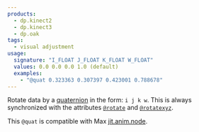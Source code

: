 ```yaml
---
products:
  - dp.kinect2
  - dp.kinect3
  - dp.oak
tags:
  - visual adjustment
usage:
  signature: "I_FLOAT J_FLOAT K_FLOAT W_FLOAT"
  values: 0.0 0.0 0.0 1.0 (default)
  examples:
    - "@quat 0.323363 0.307397 0.423001 0.788678"
---
```


Rotate data by a [quaternion](https://en.wikipedia.org/wiki/Quaternion) in the
form: `i j k w`. This is always synchronized with the attributes [`@rotate`](rotate.md)
and [`@rotatexyz`](rotatexyz.md).

This `@quat` is compatible with Max
[jit.anim.node](https://docs.cycling74.com/max7/refpages/jit.anim.node).
